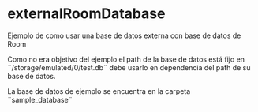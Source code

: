 # externalRoomDatabase
Ejemplo de como usar una base de datos externa con base de datos de Room

Como no era objetivo del ejemplo el path de la base de datos está fijo en ¨/storage/emulated/0/test.db¨ debe usarlo en dependencia del path de su base de datos.

La base de datos de ejemplo se encuentra en la carpeta ¨sample_database¨
